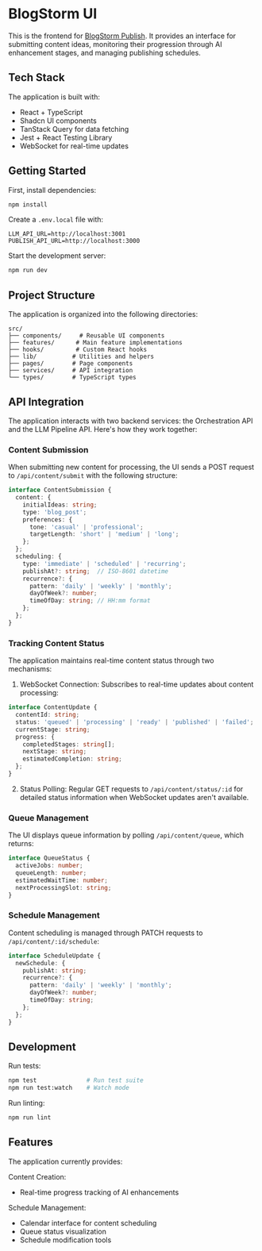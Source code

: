 # BlogStorm UI

This is the frontend for [BlogStorm Publish](https://github.com/rickhallett/blogstorm-publish). It provides an interface for submitting content ideas, monitoring their progression through AI enhancement stages, and managing publishing schedules.

## Tech Stack

The application is built with:
- React + TypeScript
- Shadcn UI components 
- TanStack Query for data fetching
- Jest + React Testing Library
- WebSocket for real-time updates

## Getting Started

First, install dependencies:
```bash
npm install
```

Create a `.env.local` file with:
```
LLM_API_URL=http://localhost:3001
PUBLISH_API_URL=http://localhost:3000
```

Start the development server:
```bash
npm run dev
```

## Project Structure

The application is organized into the following directories:

```
src/
├── components/     # Reusable UI components
├── features/      # Main feature implementations
├── hooks/         # Custom React hooks
├── lib/          # Utilities and helpers
├── pages/        # Page components
├── services/     # API integration
└── types/        # TypeScript types
```

## API Integration

The application interacts with two backend services: the Orchestration API and the LLM Pipeline API. Here's how they work together:

### Content Submission
When submitting new content for processing, the UI sends a POST request to `/api/content/submit` with the following structure:

```typescript
interface ContentSubmission {
  content: {
    initialIdeas: string;
    type: 'blog_post';
    preferences: {
      tone: 'casual' | 'professional';
      targetLength: 'short' | 'medium' | 'long';
    };
  };
  scheduling: {
    type: 'immediate' | 'scheduled' | 'recurring';
    publishAt?: string;  // ISO-8601 datetime
    recurrence?: {
      pattern: 'daily' | 'weekly' | 'monthly';
      dayOfWeek?: number;
      timeOfDay: string; // HH:mm format
    };
  };
}
```

### Tracking Content Status
The application maintains real-time content status through two mechanisms:

1. WebSocket Connection: Subscribes to real-time updates about content processing:
```typescript
interface ContentUpdate {
  contentId: string;
  status: 'queued' | 'processing' | 'ready' | 'published' | 'failed';
  currentStage: string;
  progress: {
    completedStages: string[];
    nextStage: string;
    estimatedCompletion: string;
  };
}
```

2. Status Polling: Regular GET requests to `/api/content/status/:id` for detailed status information when WebSocket updates aren't available.

### Queue Management
The UI displays queue information by polling `/api/content/queue`, which returns:
```typescript
interface QueueStatus {
  activeJobs: number;
  queueLength: number;
  estimatedWaitTime: number;
  nextProcessingSlot: string;
}
```

### Schedule Management
Content scheduling is managed through PATCH requests to `/api/content/:id/schedule`:
```typescript
interface ScheduleUpdate {
  newSchedule: {
    publishAt: string;
    recurrence?: {
      pattern: 'daily' | 'weekly' | 'monthly';
      dayOfWeek?: number;
      timeOfDay: string;
    };
  };
}
```

## Development

Run tests:
```bash
npm test              # Run test suite
npm run test:watch    # Watch mode
```

Run linting:
```bash
npm run lint
```

## Features

The application currently provides:

Content Creation:
- Real-time progress tracking of AI enhancements

Schedule Management:
- Calendar interface for content scheduling
- Queue status visualization
- Schedule modification tools